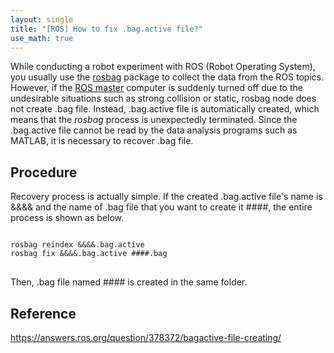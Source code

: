 ```yaml
---
layout: single
title: "[ROS] How to fix .bag.active file?"
use_math: true
---
```

While conducting a robot experiment with ROS (Robot Operating System), you usually use the [rosbag](http://wiki.ros.org/rosbag) package to collect the data from the ROS topics. 
However, if the [ROS master](http://wiki.ros.org/Maste) computer is suddenly turned off due to the undesirable situations such as strong collision or static, rosbag node does not create .bag file.
Instead, .bag.active file is automatically created, which means that the *rosbag* process is unexpectedly terminated. 
Since the .bag.active file cannot be read by the data analysis programs such as MATLAB, it is necessary to recover .bag file.

## Procedure
Recovery process is actually simple.
If the created .bag.active file's name is &&&& and the name of .bag file that you want to create it ####, the entire process is shown as below.
<pre>
<code>
rosbag reindex &&&&.bag.active
rosbag fix &&&&.bag.active ####.bag
</code>
</pre>
Then, .bag file named #### is created in the same folder.

## Reference
https://answers.ros.org/question/378372/bagactive-file-creating/
